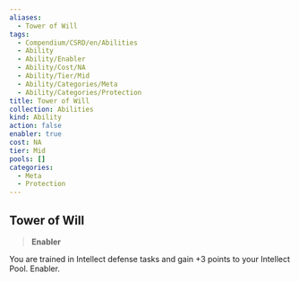 ```yaml
---
aliases:
  - Tower of Will
tags:
  - Compendium/CSRD/en/Abilities
  - Ability
  - Ability/Enabler
  - Ability/Cost/NA
  - Ability/Tier/Mid
  - Ability/Categories/Meta
  - Ability/Categories/Protection
title: Tower of Will
collection: Abilities
kind: Ability
action: false
enabler: true
cost: NA
tier: Mid
pools: []
categories:
  - Meta
  - Protection
---
```

## Tower of Will    
>**Enabler**  
    
You are trained in Intellect defense tasks and gain +3 points to your Intellect Pool. Enabler.